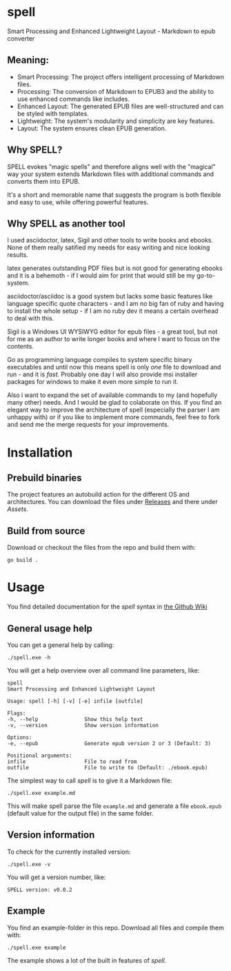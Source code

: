 # spell
Smart Processing and Enhanced Lightweight Layout - Markdown to epub converter

## Meaning:
- Smart Processing: The project offers intelligent processing of Markdown files.
- Processing: The conversion of Markdown to EPUB3 and the ability to use enhanced commands like includes.
- Enhanced Layout: The generated EPUB files are well-structured and can be styled with templates.
- Lightweight: The system's modularity and simplicity are key features.
- Layout: The system ensures clean EPUB generation.

## Why SPELL?
SPELL evokes "magic spells" and therefore aligns well with the "magical" way your system extends Markdown files with additional commands and converts them into EPUB.

It's a short and memorable name that suggests the program is both flexible and easy to use, while offering powerful features.

## Why SPELL as another tool
I used asciidoctor, latex, Sigil and other tools to write books and ebooks. None of them really satified my needs for easy writing and nice looking results.

latex generates outstanding PDF files but is not good for generating ebooks and it is a behemoth - if I would aim for print that would still be my go-to-system.

asciidoctor/asciidoc is a good system but lacks some basic features like language specific quote characters - and I am no big fan of ruby and having to install the whole setup - if I am no ruby dev it means a certain overhead to deal with this.

Sigil is a Windows UI WYSIWYG editor for epub files - a great tool, but not for me as an author to write longer books and where I want to focus on the contents.

Go as programming language compiles to system specific binary executables and until now this means spell is only *one* file to download and run - and it is _fast_. Probably one day I will also provide msi installer packages for windows to make it even more simple to run it.

Also i want to expand the set of available commands to my (and hopefully many other) needs. And I would be glad to colaborate on this. If you find an elegant way to improve the architecture of spell (especially the parser I am unhappy with) or if you like to implement more commands, feel free to fork and send me the merge requests for your improvements.

# Installation
## Prebuild binaries
The project features an autobuild action for the different OS and architectures. You can download the files under [Releases](https://github.com/behringer24/spell/releases) and there under *Assets*.

## Build from source
Download or checkout the files from the repo and build them with:
```
go build .
```

# Usage
You find detailed documentation for the *spell* syntax in [the Github Wiki](https://github.com/behringer24/spell/wiki)
## General usage help
You can get a general help by calling:
```
./spell.exe -h
```
You will get a help overview over all command line parameters, like:
```
spell
Smart Processing and Enhanced Lightweight Layout

Usage: spell [-h] [-v] [-e] infile [outfile]

Flags:
-h, --help               Show this help text
-v, --version            Show version information

Options:
-e, --epub               Generate epub version 2 or 3 (Default: 3)

Positional arguments:
infile                   File to read from
outfile                  File to write to (Default: ./ebook.epub)
```
The simplest way to call *spell* is to give it a Markdown file:
```
./spell.exe example.md
```
This will make spell parse the file `example.md` and generate a file `ebook.epub` (default value for the output file) in the same folder.

## Version information
To check for the currently installed version:
```
./spell.exe -v
```
You will get a version number, like:
```
SPELL version: v0.0.2
```

## Example
You find an example-folder in this repo. Download all files and compile them with:
```
./spell.exe example
```
The example shows a lot of the built in features of *spell*.
